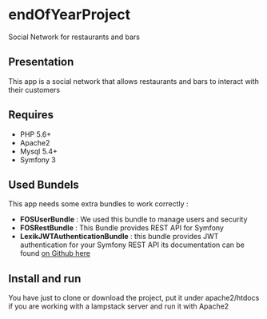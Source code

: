 # endOfYearProject
Social Network for restaurants and bars
## Presentation
This app is a social network that allows restaurants and bars to interact with their customers
## Requires
* PHP 5.6+
* Apache2
* Mysql 5.4+
* Symfony 3
## Used Bundels
This app needs some extra bundles to work correctly :
* **FOSUserBundle** : We used this bundle to manage users and security
* **FOSRestBundle** : This Bundle provides REST API for Symfony
* **LexikJWTAuthenticationBundle** : this bundle  provides JWT authentication for your Symfony REST API its documentation can be found [on Github here](https://github.com/lexik/LexikJWTAuthenticationBundle)
## Install and run
You have just to clone or download the project, put it under apache2/htdocs if you are working with a lampstack server and run it with Apache2
